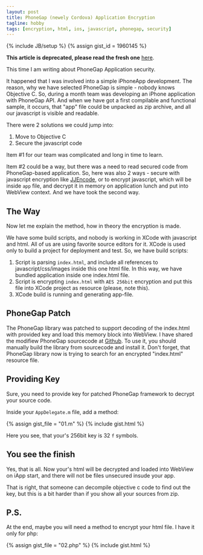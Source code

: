 ```yaml
--- 
layout: post
title: PhoneGap (newely Cordova) Application Encryption
tagline: hobby
tags: [encryption, html, ios, javascript, phonegap, security]
---
```

{% include JB/setup %}
{% assign gist_id = 1960145 %}

**This article is deprecated, please read the fresh one** [here][3].

This time I am writing about PhoneGap Application security.

It happened that I was involved into a simple iPhoneApp development. The reason, why we have selected PhoneGap is simple - nobody knows Objective C. So, during a month team was developing an iPhone application with PhoneGap API. And when we have got a first compilable and functional sample, it occurs, that "app" file could be unpacked as zip archive, and all our javascript is visible and readable.

There were 2 solutions we could jump into:

1. Move to Objective C
2. Secure the javascript code

Item #1 for our team was complicated and long in time to learn.

Item #2 could be a way, but there was a need to read secured code from PhoneGap-based application. So, here was also 2 ways - secure with javascript encryption like [JJEncode][1], or to encrypt javascript, which will be inside `app` file, and decrypt it in memory on application lunch and put into WebView context. And we have took the second way.

## The Way
Now let me explain the method, how in theory the encryption is made.

We have some build scripts, and nobody is working in XCode with javascript and html. All of us are using favorite source editors for it. XCode is used only to build a project for deployment and test. So, we have build scripts:

1. Script is parsing `index.html`, and include all references to javascript/css/images inside this one html file. In this way, we have bundled application inside one index.html file.
2. Script is encrypting `index.html` with `AES 256bit` encryption and put this file into XCode project as resource (please, note this).
3. XCode build is running and generating app-file.

## PhoneGap Patch

The PhoneGap library was patched to support decoding of the index.html with provided key and load this memory block into WebView. I have shared the modifiew PhoneGap sourcecode at [Github][2]. To use it, you should manually build the library from sourcecode and install it. Don't forget, that PhoneGap library now is trying to search for an encrypted "index.html" resource file.

## Providing Key

Sure, you need to provide key for patched PhoneGap framework to decrypt your source code.

Inside your `AppDelegate.m` file, add a method:

{% assign gist_file = "01.m" %}
{% include gist.html %}

Here you see, that your's 256bit key is 32 `f` symbols.

## You see the finish

Yes, that is all. Now your's html will be decrypted and loaded into WebView on iApp start, and there will not be files unsecured insude your app.

That is right, that someone can decompile objective c code to find out the key, but this is a bit harder than if you show all your sources from zip.

## P.S.
At the end, maybe you will need a method to encrypt your html file. I have it only for php:

{% assign gist_file = "02.php" %}
{% include gist.html %}

[1]: http://utf-8.jp/public/jjencode.html          "JJEncode"
[2]: https://github.com/ioleksiy/phonegap-iphone   "PhoneGap iPhone"
[3]: /2012/12/27/cordova-ios-security/             "Cordova (PhoneGap) iOS Security"

